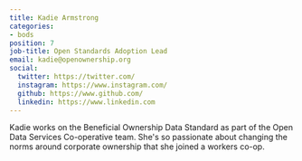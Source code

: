 ```yaml
---
title: Kadie Armstrong
categories:
- bods
position: 7
job-title: Open Standards Adoption Lead
email: kadie@openownership.org
social:
  twitter: https://twitter.com/
  instagram: https://www.instagram.com/
  github: https://www.github.com/
  linkedin: https://www.linkedin.com
---
```


Kadie works on the Beneficial Ownership Data Standard as part of the Open Data Services Co-operative team. She's so passionate about changing the norms around corporate ownership that she joined a workers co-op.
